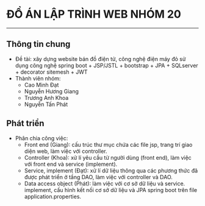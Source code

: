 # ĐỒ ÁN LẬP TRÌNH WEB NHÓM 20
----------------------------------
## Thông tin chung
* Đề tài: xây dựng website bán đồ điện tử, công nghệ điện máy đỏ sử dụng công nghệ spring boot + JSP/JSTL + bootstrap + JPA + SQLserver + decorator sitemesh + JWT
* Thành viên nhóm:
  * Cao Minh Đạt
  * Nguyễn Hương Giang
  * Trương Anh Khoa
  * Nguyễn Tấn Phát
 
## Phát triển
* Phân chia công việc:
  * Front end (Giang): cấu trúc thư mục chứa các file jsp, trang trí giao diện web, làm việc với controller.
  * Controller (Khoa): xử lí yêu cầu từ người dùng (front end), làm việc với front end và service (implement).
  * Service, implement (Đạt): xử lí dữ liệu thông qua các phương thức đã được phát triển ở tầng DAO, làm việc với controller và DAO.
  * Data access object (Phát): làm việc với cơ sở dữ liệu và service. implement, cấu hình kết nối cơ sở dữ liệu và JPA spring boot trên file application.properties.

